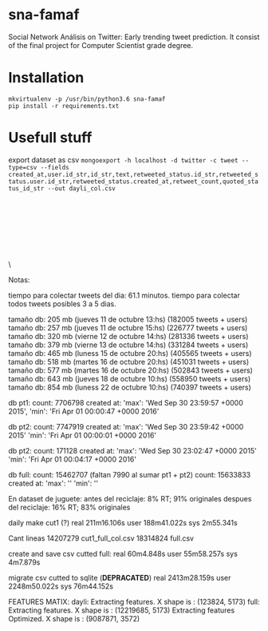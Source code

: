 # sna-famaf
Social Network Análisis on Twitter: Early trending tweet prediction. It consist of the final project for Computer Scientist grade degree.


# Installation

```
mkvirtualenv -p /usr/bin/python3.6 sna-famaf
pip install -r requirements.txt
```


# Usefull stuff

export dataset as csv
`mongoexport -h localhost -d twitter -c tweet --type=csv --fields created_at,user.id_str,id_str,text,retweeted_status.id_str,retweeted_status.user.id_str,retweeted_status.created_at,retweet_count,quoted_status_id_str --out dayli_col.csv`
\
\
\
\
\
\
\
\
\
\

Notas:


tiempo para colectar tweets del dia: 61.1 minutos.
tiempo para colectar todos tweets posibles 3 a 5 dias.

tamaño db: 205 mb (jueves 11 de octubre 13:hs) (182005 tweets + users)
tamaño db: 257 mb (jueves 11 de octubre 15:hs) (226777 tweets + users)
tamaño db: 320 mb (vierne 12 de octubre 14:hs) (281336 tweets + users)
tamaño db: 379 mb (vierne 13 de octubre 14:hs) (331284 tweets + users)
tamaño db: 465 mb (luness 15 de octubre 20:hs) (405565 tweets + users)
tamaño db: 518 mb (martes 16 de octubre 20:hs) (451031 tweets + users)
tamaño db: 577 mb (martes 16 de octubre 20:hs) (502843 tweets + users)
tamaño db: 643 mb (jueves 18 de octubre 10:hs) (558950 tweets + users)
tamaño db: 854 mb (luness 22 de octubre 10:hs) (740397 tweets + users)


db pt1:
count: 7706798
created at:
 'max': 'Wed Sep 30 23:59:57 +0000 2015',
 'min': 'Fri Apr 01 00:00:47 +0000 2016'


db pt2:
count: 7747919
created at:
 'max': 'Wed Sep 30 23:59:42 +0000 2015'
 'min': 'Fri Apr 01 00:00:01 +0000 2016'

db pt2: 
count: 171128
created at:
 'max': 'Wed Sep 30 23:02:47 +0000 2015'
 'min': 'Fri Apr 01 00:04:17 +0000 2016'


db full:
count:  15462707  (faltan 7990 al sumar pt1 + pt2) 
count:  15633833
created at:
 'max': ''
 'min': ''



En dataset de juguete:
    antes del reciclaje:
    8% RT; 91% originales
    despues del reciclaje:
    16% RT; 83% originales


daily make cut1 (?)
real	211m16.106s
user	188m41.022s
sys	2m55.341s


Cant lineas 
14207279 cut1_full_col.csv
18314824 full.csv


create and save csv cutted full:
real	60m4.848s
user	55m58.257s
sys	4m7.879s


migrate csv cutted to sqlite (**DEPRACATED**)
real    2413m28.159s
user    2248m50.022s
sys     76m44.152s


FEATURES MATIX:
    dayli: Extracting features. X shape is :            (123824, 5173)
    full: Extracting features. X shape is :           (12219685, 5173)
          Extracting features Optimized. X shape is :  (9087871, 3572)